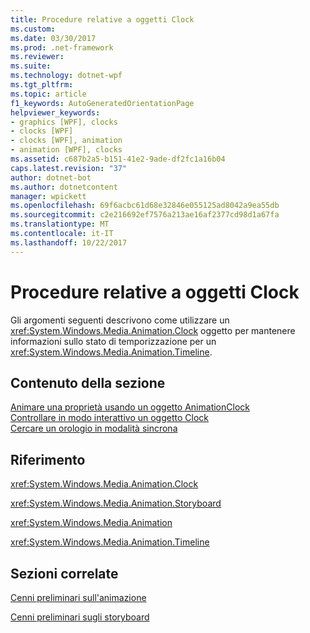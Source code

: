 ```yaml
---
title: Procedure relative a oggetti Clock
ms.custom: 
ms.date: 03/30/2017
ms.prod: .net-framework
ms.reviewer: 
ms.suite: 
ms.technology: dotnet-wpf
ms.tgt_pltfrm: 
ms.topic: article
f1_keywords: AutoGeneratedOrientationPage
helpviewer_keywords:
- graphics [WPF], clocks
- clocks [WPF]
- clocks [WPF], animation
- animation [WPF], clocks
ms.assetid: c687b2a5-b151-41e2-9ade-df2fc1a16b04
caps.latest.revision: "37"
author: dotnet-bot
ms.author: dotnetcontent
manager: wpickett
ms.openlocfilehash: 69f6acbc61d68e32846e055125ad8042a9ea55db
ms.sourcegitcommit: c2e216692ef7576a213ae16af2377cd98d1a67fa
ms.translationtype: MT
ms.contentlocale: it-IT
ms.lasthandoff: 10/22/2017
---
```

# <a name="clocks-how-to-topics"></a>Procedure relative a oggetti Clock
Gli argomenti seguenti descrivono come utilizzare un <xref:System.Windows.Media.Animation.Clock> oggetto per mantenere informazioni sullo stato di temporizzazione per un <xref:System.Windows.Media.Animation.Timeline>.  
  
## <a name="in-this-section"></a>Contenuto della sezione  
 [Animare una proprietà usando un oggetto AnimationClock](../../../../docs/framework/wpf/graphics-multimedia/how-to-animate-a-property-by-using-an-animationclock.md)  
 [Controllare in modo interattivo un oggetto Clock](../../../../docs/framework/wpf/graphics-multimedia/how-to-interactively-control-a-clock.md)  
 [Cercare un orologio in modalità sincrona](../../../../docs/framework/wpf/graphics-multimedia/how-to-seek-a-clock-synchronously.md)  
  
## <a name="reference"></a>Riferimento  
 <xref:System.Windows.Media.Animation.Clock>  
  
 <xref:System.Windows.Media.Animation.Storyboard>  
  
 <xref:System.Windows.Media.Animation>  
  
 <xref:System.Windows.Media.Animation.Timeline>  
  
## <a name="related-sections"></a>Sezioni correlate  
 [Cenni preliminari sull'animazione](../../../../docs/framework/wpf/graphics-multimedia/animation-overview.md)  
  
 [Cenni preliminari sugli storyboard](../../../../docs/framework/wpf/graphics-multimedia/storyboards-overview.md)
